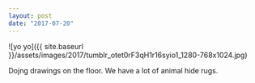 ```yaml
---
layout: post
date: "2017-07-20"
---
```


![yo yo]({{ site.baseurl }}/assets/images/2017/tumblr_otet0rF3qH1r16syio1_1280-768x1024.jpg)

Dojng drawings on the floor. We have a lot of animal hide rugs.
